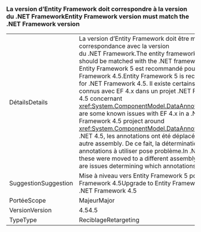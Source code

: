 ### <a name="entity-framework-version-must-match-the-net-framework-version"></a><span data-ttu-id="02933-101">La version d’Entity Framework doit correspondre à la version du .NET Framework</span><span class="sxs-lookup"><span data-stu-id="02933-101">Entity Framework version must match the .NET Framework version</span></span>

|   |   |
|---|---|
|<span data-ttu-id="02933-102">Détails</span><span class="sxs-lookup"><span data-stu-id="02933-102">Details</span></span>|<span data-ttu-id="02933-103">La version d’Entity Framework doit être mise en correspondance avec la version du .NET Framework.</span><span class="sxs-lookup"><span data-stu-id="02933-103">The entity framework version should be matched with the .NET framework version.</span></span> <span data-ttu-id="02933-104">Entity Framework 5 est recommandé pour .NET Framework 4.5.</span><span class="sxs-lookup"><span data-stu-id="02933-104">Entity Framework 5 is recommended for .NET Framework 4.5.</span></span> <span data-ttu-id="02933-105">Il existe certains problèmes connus avec EF 4.x dans un projet .NET Framework 4.5 concernant <xref:System.ComponentModel.DataAnnotations>.</span><span class="sxs-lookup"><span data-stu-id="02933-105">There are some known issues with EF 4.x in a .NET Framework 4.5 project around <xref:System.ComponentModel.DataAnnotations>.</span></span> <span data-ttu-id="02933-106">Dans .NET 4.5, les annotations ont été déplacées vers un autre assembly. De ce fait, la détermination des annotations à utiliser pose problème.</span><span class="sxs-lookup"><span data-stu-id="02933-106">In .NET 4.5, these were moved to a different assembly, so there are issues determining which annotations to use.</span></span>|
|<span data-ttu-id="02933-107">Suggestion</span><span class="sxs-lookup"><span data-stu-id="02933-107">Suggestion</span></span>|<span data-ttu-id="02933-108">Mise à niveau vers Entity Framework 5 pour .NET Framework 4.5</span><span class="sxs-lookup"><span data-stu-id="02933-108">Upgrade to Entity Framework 5 for .NET Framework 4.5</span></span>|
|<span data-ttu-id="02933-109">Portée</span><span class="sxs-lookup"><span data-stu-id="02933-109">Scope</span></span>|<span data-ttu-id="02933-110">Majeur</span><span class="sxs-lookup"><span data-stu-id="02933-110">Major</span></span>|
|<span data-ttu-id="02933-111">Version</span><span class="sxs-lookup"><span data-stu-id="02933-111">Version</span></span>|<span data-ttu-id="02933-112">4.5</span><span class="sxs-lookup"><span data-stu-id="02933-112">4.5</span></span>|
|<span data-ttu-id="02933-113">Type</span><span class="sxs-lookup"><span data-stu-id="02933-113">Type</span></span>|<span data-ttu-id="02933-114">Reciblage</span><span class="sxs-lookup"><span data-stu-id="02933-114">Retargeting</span></span>|

